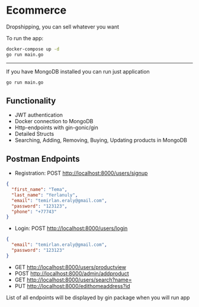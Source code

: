 # Ecommerce

Dropshipping, you can sell whatever you want


To run the app:
```bash
docker-compose up -d
go run main.go
````
<hr>

If you have MongoDB installed you can run just application
```bash
go run main.go
```



## Functionality

- JWT authentication
- Docker connection to MongoDB
- Http-endpoints with gin-gonic/gin
- Detailed Structs
- Searching, Adding, Removing, Buying, Updating products in MongoDB

## Postman Endpoints

- Registration: POST [http://localhost:8000/users/signup](http://localhost:8000/users/signup)
```json
{
  "first_name": "Tema",
  "last_name": "Yerlanuly",
  "email": "temirlan.eraly@gmail.com",
  "password": "123123",
  "phone": "+77743"
}
````
- Login:  POST [http://localhost:8000/users/login](http://localhost:8000/users/login)
```json
{
  "email": "temirlan.eraly@gmail.com",
  "password": "123123"
}
```
- GET [http://localhost:8000/users/productview](http://localhost:8000/users/productview)
- POST [http://localhost:8000/admin/addproduct](http://localhost:8000/admin/addproduct)
- GET [http://localhost:8000/users/search?name=](http://localhost:8000/users/search?name=)
- PUT [http://localhost:8000/edithomeaddress?id](http://localhost:8000/edithomeaddress?id=)

List of all endpoints will be displayed by gin package when you will run app